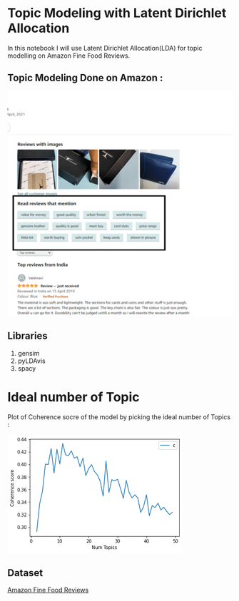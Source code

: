 # Topic Modeling with Latent Dirichlet Allocation

In this notebook I will use Latent Dirichlet Allocation(LDA) for topic modelling on Amazon Fine Food Reviews.

## Topic Modeling Done on Amazon :
![Amazon](https://github.com/atharvjairath/Data-Science-Projects/blob/main/Natural%20language%20processing/LDA/Web_Photo_Editor.jpg)

## Libraries
1. gensim
2. pyLDAvis
3. spacy


# Ideal number of Topic

Plot of Coherence socre of the model by picking the ideal number of Topics :

![Plot](https://github.com/atharvjairath/Data-Science-Projects/blob/main/Natural%20language%20processing/LDA/download.png)


## Dataset
[Amazon Fine Food Reviews](https://www.kaggle.com/snap/amazon-fine-food-reviews)
